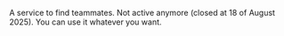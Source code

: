 A service to find teammates. Not active anymore (closed at 18 of August 2025).
You can use it whatever you want.  
